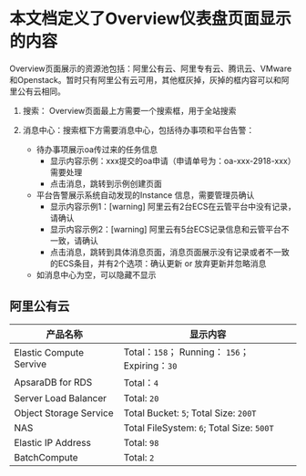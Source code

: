 # 本文档定义了Overview仪表盘页面显示的内容

Overview页面展示的资源池包括：阿里公有云、阿里专有云、腾讯云、VMware和Openstack。暂时只有阿里公有云可用，其他框灰掉，灰掉的框内容可以和阿里公有云相同。

1. 搜索： Overview页面最上方需要一个搜索框，用于全站搜索

2. 消息中心：搜索框下方需要消息中心，包括待办事项和平台告警：
    * 待办事项展示oa传过来的任务信息
        * 显示内容示例：xxx提交的oa申请（申请单号为：oa-xxx-2918-xxx）需要处理
        * 点击消息，跳转到示例创建页面
    * 平台告警展示系统自动发现的Instance 信息，需要管理员确认
        * 显示内容示例1：[warning] 阿里云有2台ECS在云管平台中没有记录，请确认
        * 显示内容示例2：[warning] 阿里云有5台ECS记录信息和云管平台不一致，请确认
        * 点击消息，跳转到具体消息页面，消息页面展示没有记录或者不一致的ECS条目，并有2个选项：确认更新 or 放弃更新并忽略消息
    * 如消息中心为空，可以隐藏不显示

## 阿里公有云

| 产品名称 | 显示内容 |
| -------- | -------- |
| Elastic Compute Servive | Total：`158`；   Running： `156`；  Expiring：`30` | 
| ApsaraDB for RDS  | Total：`4` |
| Server Load Balancer | Total: `20` |
| Object Storage Service | Total Bucket: `5`; Total Size: `200T` |
| NAS | Total FileSystem: `6`; Total Size: `500T` |
| Elastic IP Address | Total: `98` |
| BatchCompute | Total: `2` | 


